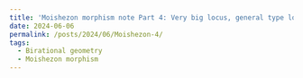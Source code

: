 ```yaml
---
title: 'Moishezon morphism note Part 4: Very big locus, general type locus and Moishezon locus'
date: 2024-06-06
permalink: /posts/2024/06/Moishezon-4/
tags:
  - Birational geometry
  - Moishezon morphism
---
```

